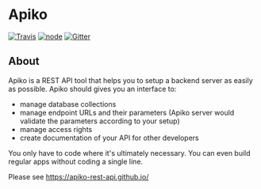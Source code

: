Apiko
===

[![Travis](https://travis-ci.org/apiko-rest-api/apiko.svg?style=flat-square)](https://travis-ci.org/apiko-rest-api/apiko)
[![node](https://img.shields.io/badge/node->%3D%207.6.0-brightgreen.svg?style=flat-square)](https://github.com/apiko-rest-api/apiko)
[![Gitter](https://img.shields.io/gitter/room/nwjs/nw.js.svg?style=flat-square)](https://gitter.im/Apiko-Rest-API/Lobby?utm_source=share-link&utm_medium=link&utm_campaign=share-link)

## About

Apiko is a REST API tool that helps you to setup a backend server as easily as possible. Apiko should gives you an interface to:

+ manage database collections
+ manage endpoint URLs and their parameters (Apiko server would validate the parameters according to your setup)
+ manage access rights
+ create documentation of your API for other developers

You only have to code where it's ultimately necessary. You can even build regular apps without coding a single line.

Please see https://apiko-rest-api.github.io/
